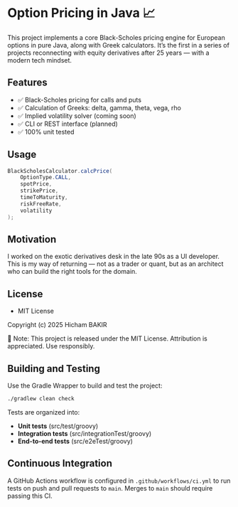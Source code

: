 # Option Pricing in Java 📈

This project implements a core Black-Scholes pricing engine for European options in pure Java, along with Greek
calculators. It’s the first in a series of projects reconnecting with equity derivatives after 25 years — with a modern
tech mindset.

## Features

- ✅ Black-Scholes pricing for calls and puts
- ✅ Calculation of Greeks: delta, gamma, theta, vega, rho
- ✅ Implied volatility solver (coming soon)
- ✅ CLI or REST interface (planned)
- ✅ 100% unit tested

## Usage

```java
BlackScholesCalculator.calcPrice(
    OptionType.CALL,
    spotPrice,
    strikePrice,
    timeToMaturity,
    riskFreeRate,
    volatility
);
```

## Motivation

I worked on the exotic derivatives desk in the late 90s as a UI developer. This is my way of returning — not as a trader
or quant, but as an architect who can build the right tools for the domain.

## License

- MIT License

Copyright (c) 2025 Hicham BAKIR

📌 Note: This project is released under the MIT License. Attribution is appreciated. Use responsibly.

## Building and Testing

Use the Gradle Wrapper to build and test the project:

```bash
./gradlew clean check
```

Tests are organized into:

- **Unit tests** (src/test/groovy)
- **Integration tests** (src/integrationTest/groovy)
- **End-to-end tests** (src/e2eTest/groovy)

## Continuous Integration

A GitHub Actions workflow is configured in `.github/workflows/ci.yml` to run tests on push and pull requests to `main`. Merges to `main` should require passing this CI.

